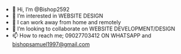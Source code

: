 - 👋 Hi, I’m @Bishop2592
- 👀 I’m interested in WEBSITE DESIGN
- 🌱 I can work away from home and remotely 
- 💞️ I’m looking to collaborate on WEBSITE DEVELOPMENT/DESIGN
- 📫 How to reach me; 09027703412 ON WHATSAPP and bishopsamuel1997@gmail.com

<!---
Bishop2592/Bishop2592 is a ✨ special ✨ repository because its `README.md` (this file) appears on your GitHub profile.
You can click the Preview link to take a look at your changes.
--->
